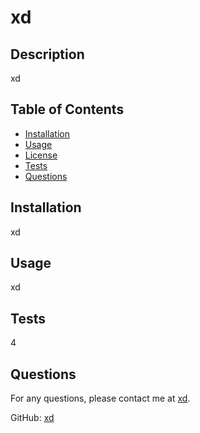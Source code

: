 
  # xd



## Description
xd

## Table of Contents
- [Installation](#installation)
- [Usage](#usage)
- [License](#license)
- [Tests](#tests)
- [Questions](#questions)

## Installation
xd

## Usage
xd



## Tests
4

## Questions
For any questions, please contact me at [xd](mailto:xd).

GitHub: [xd](https://github.com/xd)

